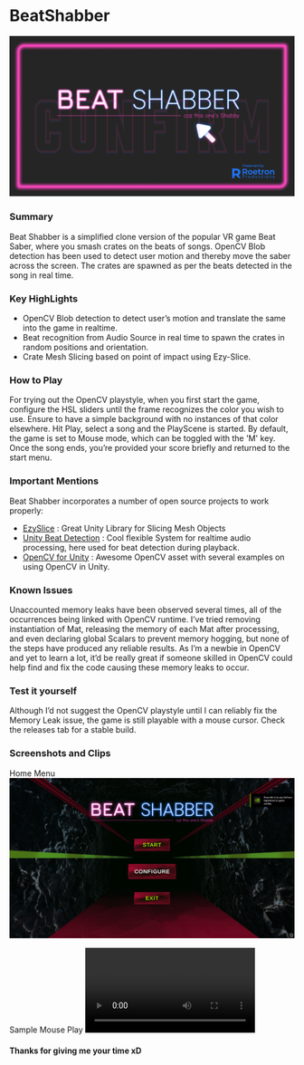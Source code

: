 # BeatShabber
![Beat Shabber](readme/FrameSomething.png)

### Summary
Beat Shabber is a simplified clone version of the popular VR game Beat Saber, where you smash crates on the beats of songs. OpenCV Blob detection has been used to detect user motion and thereby move the saber across the screen. The crates are spawned as per the beats detected in the song in real time.

### Key HighLights
- OpenCV Blob detection to detect user’s motion and translate the same into the game in realtime.
- Beat recognition from Audio Source in real time to spawn the crates in random positions and orientation.
- Crate Mesh Slicing based on point of impact using Ezy-Slice.

### How to Play
For trying out the OpenCV playstyle, when you first start the game, configure the HSL sliders until the frame recognizes the color you wish to use. Ensure to have a simple background with no instances of that color elsewhere.
Hit Play, select a song and the PlayScene is started.
By default, the game is set to Mouse mode, which can be toggled with the 'M' key.
Once the song ends, you’re provided your score briefly and returned to the start menu.

### Important Mentions
Beat Shabber incorporates a number of open source projects to work properly:
- [EzySlice] : Great Unity Library for Slicing Mesh Objects
- [Unity Beat Detection] : Cool flexible System for realtime audio processing, here used for beat detection during playback.
- [OpenCV for Unity] : Awesome OpenCV asset with several examples on using OpenCV in Unity.

### Known Issues
Unaccounted memory leaks have been observed several times, all of the occurrences being linked with OpenCV runtime. I’ve tried removing instantiation of Mat, releasing the memory of each Mat after processing, and even declaring global Scalars to prevent memory hogging, but none of the steps have produced any reliable results. As I’m a newbie in OpenCV and yet to learn a lot, it’d be really great if someone skilled in OpenCV could help find and fix the code causing these memory leaks to occur.

### Test it yourself
Although I’d not suggest the OpenCV playstyle until I can reliably fix the Memory Leak issue, the game is still playable with a mouse cursor. Check the releases tab for a stable build.

### Screenshots and Clips
Home Menu
![Home Menu](readme/homemenu.png)

Sample Mouse Play
![Playback with Mouse](readme/sampleclip.mp4)

#### Thanks for giving me your time xD

[//]: # (These are reference links used in the body of this note and get stripped out when the markdown processor does its job. There is no need to format nicely because it shouldn't be seen. Thanks SO - http://stackoverflow.com/questions/4823468/store-comments-in-markdown-syntax)

   
   [EzySlice]: <https://github.com/DavidArayan/ezy-slice>
   [Unity Beat Detection]: <https://github.com/allanpichardo/Unity-Beat-Detection>
   [OpenCV for Unity]: <https://github.com/EnoxSoftware/OpenCVForUnity>
   
  

